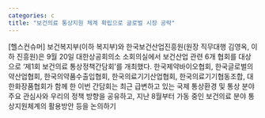 ```yaml
---
categories: c
title: "보건의료 통상지원 체계 확립으로 글로벌 시장 공략"
---
```

[헬스컨슈머] 보건복지부(이하 복지부)와 한국보건산업진흥원(원장 직무대행 김영옥, 이하 진흥원)은 9월 20일 대한상공회의소 소회의실에서 보건산업 관련 6개 협회를 대상으로 ‘제1회 보건의료 통상정책간담회’를 개최했다. 한국제약바이오협회, 한국글로벌의약산업협회, 한국의약품수출입협회, 한국의료기기산업협회, 한국의료기기협동조합, 대한화장품협회가 함께 한 이번 간담회는 최근 급변하고 있는 국제 통상환경 및 통상 분야 주요 관심사와 우리의 정책 방향을 공유하고, 지난 8월부터 가동 중인 보건의료 분야 통상지원체계의 활용방안 등을 논의하기